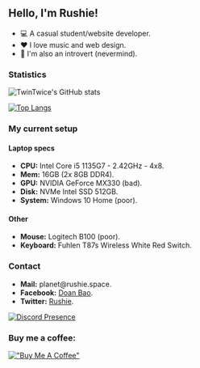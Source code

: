 <h2>Hello, I'm Rushie!</h2>

<ul>
  <li>💻 A casual student/website developer.</li>
  <li>♥️ I love music and web design.</li>
  <li>👋 I'm also an introvert (nevermind).</li>
</ul>

### Statistics

![TwinTwice's GitHub stats](https://github-readme-stats.vercel.app/api?username=twintwice&show_icons=true&theme=merko&hide_border=true)

[![Top Langs](https://github-readme-stats.vercel.app/api/top-langs/?username=twintwice&theme=merko&hide_border=true)](https://github.com/twintwice/twintwice)

### My current setup

#### Laptop specs

<ul>
  <li><strong>CPU:</strong> Intel Core i5 1135G7 - 2.42GHz - 4x8.</li>
  <li><strong>Mem:</strong> 16GB (2x 8GB DDR4).</li>
  <li><strong>GPU:</strong> NVIDIA GeForce MX330 (bad).</li>
  <li><strong>Disk:</strong> NVMe Intel SSD 512GB.</li>
  <li><strong>System:</strong> Windows 10 Home (poor).</li>
</ul>

#### Other

<ul>
  <li><strong>Mouse:</strong> Logitech B100 (poor).</li>
  <li><strong>Keyboard:</strong> Fuhlen T87s Wireless White Red Switch.</li>
</ul>

### Contact

<ul>
  <li><strong>Mail:</strong> planet@rushie.space.</li>
  <li><strong>Facebook:</strong> <a href="https://www.facebook.com/twintwice.dev/">Doan Bao</a>.</li>
  <li><strong>Twitter:</strong> <a href="https://twitter.com/mira_rushie">Rushie</a>.</li>
</ul>

[![Discord Presence](https://lanyard.cnrad.dev/api/295936488661843968?theme=dark&bg=282A36&borderRadius=15px&animated=true)](https://discord.com/users/295936488661843968)

### Buy me a coffee:

[!["Buy Me A Coffee"](https://www.buymeacoffee.com/assets/img/custom_images/orange_img.png)](https://www.buymeacoffee.com/asako)

